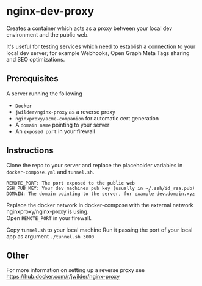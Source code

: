 # nginx-dev-proxy

Creates a container which acts as a proxy between your local dev environment and the public web.

It's useful for testing services which need to establish a connection to your local dev server; for example Webhooks, Open Graph Meta Tags sharing and SEO optimizations.

## Prerequisites

A server running the following

- `Docker`
- `jwilder/nginx-proxy` as a reverse proxy
- `nginxproxy/acme-companion` for automatic cert generation
- A `domain name` pointing to your server
- An `exposed port` in your firewall

## Instructions

Clone the repo to your server and replace the placeholder variables in `docker-compose.yml` and `tunnel.sh`.

```
REMOTE_PORT: The port exposed to the public web
SSH_PUB_KEY: Your dev machines pub key (usually in ~/.ssh/id_rsa.pub)
DOMAIN: The domain pointing to the server, for example dev.domain.xyz
```

Replace the docker network in docker-compose with the external network nginxproxy/nginx-proxy is using.  
Open `REMOTE_PORT` in your firewall.

Copy `tunnel.sh` to your local machine
Run it passing the port of your local app as argument `./tunnel.sh 3000`

## Other

For more information on setting up a reverse proxy see https://hub.docker.com/r/jwilder/nginx-proxy
